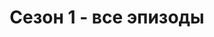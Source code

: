 ---
title: Сезон 1 - все эпизоды
excerpt: Все эпизоды первого сезона.
aliases:
  - Сезон 1 - все эпизоды
---